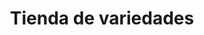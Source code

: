 ---
title: "Tienda de variedades"
url: /ciudad-satelite/tienda-de-variedades-avenida-satelite/
shop: comodidad
---